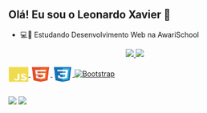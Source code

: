 ## Olá! Eu sou o Leonardo Xavier 👋

- 💻📑  Estudando Desenvolvimento Web na AwariSchool
<div align="center">
  <a href="https://github.com/leonardoxavier01">
  <img height="140em" src="https://github-readme-stats.vercel.app/api?username=leonardoxavier01&show_icons=true&theme=blue-green&include_all_commits=true&count_private=true"/>
  <img height="140em" src="https://github-readme-stats.vercel.app/api/top-langs/?username=leonardoxavier01&layout=compact&langs_count=7&theme=blue-green"/>
</div>
  
<div style="display: inline_block"><br>
  <img align="center" alt="Js" height="30" width="40" src="https://raw.githubusercontent.com/devicons/devicon/master/icons/javascript/javascript-plain.svg">
  <img align="center" alt="HTML" height="30" width="40" src="https://raw.githubusercontent.com/devicons/devicon/master/icons/html5/html5-original.svg">
  <img align="center" alt="CSS" height="30" width="40" src="https://raw.githubusercontent.com/devicons/devicon/master/icons/css3/css3-original.svg">
  <img aling="center" alt="Bootstrap" width="25" src="https://cdn.jsdelivr.net/gh/devicons/devicon/icons/bootstrap/bootstrap-original.svg" />
</div>
  
  ##
  
<div> 
  <a href = "mailto:leonardoxavier092@gmail.com"><img src="https://img.shields.io/badge/Gmail-D14836?style=for-the-badge&logo=gmail&logoColor=white" target="_blank"></a>
  <a href="https://www.linkedin.com/in/leonardo-xavier-64ab73226/" target="_blank"><img src="https://img.shields.io/badge/-LinkedIn-%230077B5?style=for-the-badge&logo=linkedin&logoColor=white" target="_blank"></a> 
</div>
  
